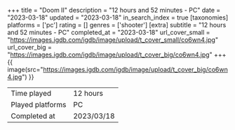 +++
title = "Doom II"
description = "12 hours and 52 minutes - PC"
date = "2023-03-18"
updated = "2023-03-18"
in_search_index = true
[taxonomies]
platforms = ['pc']
rating = []
genres = ['shooter']
[extra]
subtitle = "12 hours and 52 minutes - PC"
completed_at = "2023-03-18"
url_cover_small = "https://images.igdb.com/igdb/image/upload/t_cover_small/co6wn4.jpg"
url_cover_big = "https://images.igdb.com/igdb/image/upload/t_cover_big/co6wn4.jpg"
+++
{{ image(src="https://images.igdb.com/igdb/image/upload/t_cover_big/co6wn4.jpg") }}

|              |            |
| ------------ | ---------- |
| Time played  | 12 hours |
| Played platforms    | PC |
| Completed at | 2023/03/18 |


